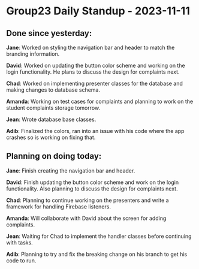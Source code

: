 # Group23 Daily Standup - 2023-11-11

## Done since yesterday:

**Jane**: Worked on styling the navigation bar and header to match the branding information.

**David**: Worked on updating the button color scheme and working on the login functionality. He plans to discuss the design for complaints next.

**Chad**: Worked on implementing presenter classes for the database and making changes to database schema.

**Amanda**: Working on test cases for complaints and planning to work on the student complaints storage tomorrow.

**Jean**: Wrote database base classes.

**Adib**: Finalized the colors, ran into an issue with his code where the app crashes so is working on fixing that.

## Planning on doing today:

**Jane**: Finish creating the navigation bar and header.

**David**: Finish updating the button color scheme and work on the login functionality. Also planning to discuss the design for complaints next.

**Chad**: Planning to continue working on the presenters and write a framework for handling Firebase listeners.

**Amanda**: Will collaborate with David about the screen for adding complaints.

**Jean**: Waiting for Chad to implement the handler classes before continuing with tasks.

**Adib**: Planning to try and fix the breaking change on his branch to get his code to run.
